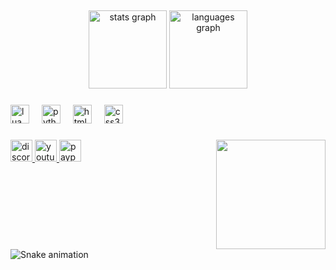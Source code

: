 <h2 align="center"></h2>

###

<div align="center">
  <img src="https://github-readme-stats.vercel.app/api?username=27alexis27&hide_title=false&hide_rank=false&show_icons=true&include_all_commits=true&count_private=true&disable_animations=false&theme=city_lights&locale=en&hide_border=true" height="125" alt="stats graph"  />
  <img src="https://github-readme-stats.vercel.app/api/top-langs?username=27alexis27&locale=en&hide_title=false&layout=compact&card_width=320&langs_count=5&theme=city_lights&hide_border=true" height="125" alt="languages graph"  />
</div>

###

<div align="left">
  <img src="https://skillicons.dev/icons?i=lua" height="30" alt="lua logo"  />
  <img width="12" />
  <img src="https://skillicons.dev/icons?i=py" height="30" alt="python logo"  />
  <img width="12" />
  <img src="https://skillicons.dev/icons?i=html" height="30" alt="html5 logo"  />
  <img width="12" />
  <img src="https://skillicons.dev/icons?i=css" height="30" alt="css3 logo"  />
</div>

###

<img align="right" height="175" src="https://media.discordapp.net/attachments/1135223459283214417/1357027193431134489/latest.png?ex=67eeb58f&is=67ed640f&hm=78c81c3bd1057952659bbcb4ebe58a579b79ce4bf087f2522140d25171477a7e&=&format=webp&quality=lossless&width=656&height=804"  />

###

<div align="left">
  <a href="https://discord.gg/arizonarp" target="_blank">
    <img src="https://img.shields.io/static/v1?message=Discord&logo=discord&label=&color=7289DA&logoColor=white&labelColor=&style=for-the-badge" height="35" alt="discord logo"  />
  </a>
  <a href="https://www.youtube.com/@Pablo_developpement" target="_blank">
    <img src="https://img.shields.io/static/v1?message=Youtube&logo=youtube&label=&color=FF0000&logoColor=white&labelColor=&style=for-the-badge" height="35" alt="youtube logo"  />
  </a>
  <a href="https://paypal.me/27alexis27" target="_blank">
    <img src="https://img.shields.io/static/v1?message=PayPal&logo=paypal&label=&color=00457C&logoColor=white&labelColor=&style=for-the-badge" height="35" alt="paypal logo"  />
  </a>
</div>

###

<br clear="both">

<img src="https://raw.githubusercontent.com/27alexis27/27alexis27/output/snake.svg" alt="Snake animation" />

###
